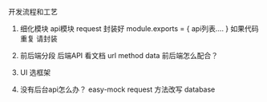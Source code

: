 开发流程和工艺

1. 细化模块 api模块
request 封装好
module.exports = {
    api列表....
}
如果代码重复 请封装

2. 前后端分段
  后端API 看文档
  url method data 
  前后端怎么配合？ 

3. UI 选框架

1. 没有后台api怎么办？ 
easy-mock
request 方法改写 database